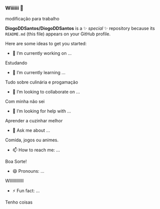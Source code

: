 ### Wiiiiii 👋

modificação para trabalho

**DiogoDDSantos/DiogoDDSantos** is a ✨ _special_ ✨ repository because its `README.md` (this file) appears on your GitHub profile.

Here are some ideas to get you started:

- 🔭 I’m currently working on ...

Estudando
- 🌱 I’m currently learning ...

Tudo sobre culinária e progamação
- 👯 I’m looking to collaborate on ...

Com minha não sei
- 🤔 I’m looking for help with ...

Aprender a cuzinhar melhor 
- 💬 Ask me about ...

Comida, jogos ou animes.
- 📫 How to reach me: ...

Boa Sorte!
- 😄 Pronouns: ...

WIIIIIIIIIIII
- ⚡ Fun fact: ...

Tenho coisas

